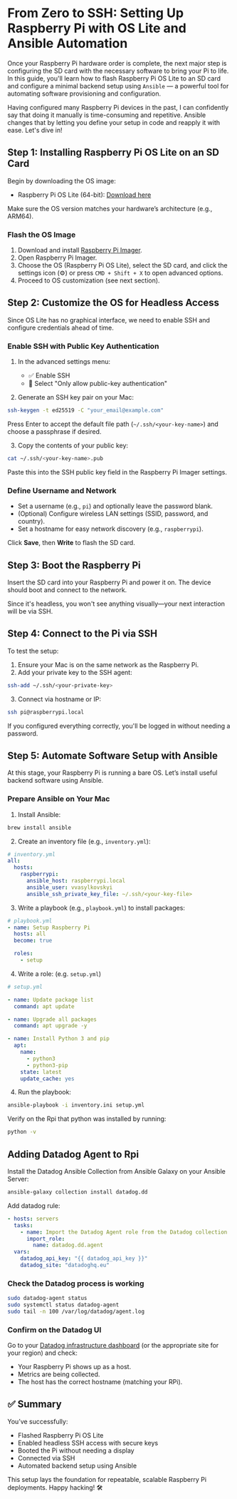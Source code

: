 # From Zero to SSH: Setting Up Raspberry Pi with OS Lite and Ansible Automation

Once your Raspberry Pi hardware order is complete, the next major step is configuring the SD card with the necessary software to bring your Pi to life. In this guide, you'll learn how to flash Raspberry Pi OS Lite to an SD card and configure a minimal backend setup using `Ansible` — a powerful tool for automating software provisioning and configuration.

Having configured many Raspberry Pi devices in the past, I can confidently say that doing it manually is time-consuming and repetitive. Ansible changes that by letting you define your setup in code and reapply it with ease. Let's dive in!

## Step 1: Installing Raspberry Pi OS Lite on an SD Card

Begin by downloading the OS image:

* Raspberry Pi OS Lite (64-bit): [Download here](https://downloads.raspberrypi.com/raspios_lite_arm64/images/raspios_lite_arm64-2025-05-13/2025-05-13-raspios-bookworm-arm64-lite.img.xz)

Make sure the OS version matches your hardware’s architecture (e.g., ARM64).

### Flash the OS Image

1. Download and install [Raspberry Pi Imager](https://www.raspberrypi.com/software/).
2. Open Raspberry Pi Imager.
3. Choose the OS (Raspberry Pi OS Lite), select the SD card, and click the settings icon (⚙️) or press `CMD + Shift + X` to open advanced options.
4. Proceed to OS customization (see next section).

## Step 2: Customize the OS for Headless Access

Since OS Lite has no graphical interface, we need to enable SSH and configure credentials ahead of time.

### Enable SSH with Public Key Authentication

1. In the advanced settings menu:

   * ✅ Enable SSH
   * 🔘 Select "Only allow public-key authentication"

2. Generate an SSH key pair on your Mac:

```bash
ssh-keygen -t ed25519 -C "your_email@example.com"
```

Press Enter to accept the default file path (`~/.ssh/<your-key-name>`) and choose a passphrase if desired.

3. Copy the contents of your public key:

```bash
cat ~/.ssh/<your-key-name>.pub
```

Paste this into the SSH public key field in the Raspberry Pi Imager settings.

### Define Username and Network

* Set a username (e.g., `pi`) and optionally leave the password blank.
* (Optional) Configure wireless LAN settings (SSID, password, and country).
* Set a hostname for easy network discovery (e.g., `raspberrypi`).

Click **Save**, then **Write** to flash the SD card.

## Step 3: Boot the Raspberry Pi

Insert the SD card into your Raspberry Pi and power it on. The device should boot and connect to the network.

Since it's headless, you won't see anything visually—your next interaction will be via SSH.

## Step 4: Connect to the Pi via SSH

To test the setup:

1. Ensure your Mac is on the same network as the Raspberry Pi.
2. Add your private key to the SSH agent:

```bash
ssh-add ~/.ssh/<your-private-key>
```

3. Connect via hostname or IP:

```bash
ssh pi@raspberrypi.local
```

If you configured everything correctly, you'll be logged in without needing a password.

## Step 5: Automate Software Setup with Ansible

At this stage, your Raspberry Pi is running a bare OS. Let’s install useful backend software using Ansible.

### Prepare Ansible on Your Mac

1. Install Ansible:

```bash
brew install ansible
```

2. Create an inventory file (e.g., `inventory.yml`):

```yml
# inventory.yml
all:
  hosts:
    raspberrypi:
      ansible_host: raspberrypi.local
      ansible_user: vvasylkovskyi
      ansible_ssh_private_key_file: ~/.ssh/<your-key-file>
```

3. Write a playbook (e.g., `playbook.yml`) to install packages:

```yml
# playbook.yml
- name: Setup Raspberry Pi 
  hosts: all
  become: true

  roles:
    - setup
```

4. Write a role: (e.g. `setup.yml`)

```yml
# setup.yml 

- name: Update package list
  command: apt update

- name: Upgrade all packages
  command: apt upgrade -y

- name: Install Python 3 and pip
  apt:
    name:
      - python3
      - python3-pip
    state: latest
    update_cache: yes
```

4. Run the playbook:

```bash
ansible-playbook -i inventory.ini setup.yml
```

Verify on the Rpi that python was installed by running: 

```bash
python -v
```

## Adding Datadog Agent to Rpi 

Install the Datadog Ansible Collection from Ansible Galaxy on your Ansible Server: 

```bash
ansible-galaxy collection install datadog.dd
```

Add datadog rule: 

```yml
- hosts: servers
  tasks:
    - name: Import the Datadog Agent role from the Datadog collection
      import_role:
        name: datadog.dd.agent
  vars:
    datadog_api_key: "{{ datadog_api_key }}"
    datadog_site: "datadoghq.eu"
```

### Check the Datadog process is working

```bash
sudo datadog-agent status
sudo systemctl status datadog-agent
sudo tail -n 100 /var/log/datadog/agent.log
```

### Confirm on the Datadog UI
Go to your [Datadog infrastructure dashboard](https://app.datadoghq.eu/infrastructure) (or the appropriate site for your region) and check:

  - Your Raspberry Pi shows up as a host.
  - Metrics are being collected.
  - The host has the correct hostname (matching your RPi).



## ✅ Summary

You’ve successfully:

* Flashed Raspberry Pi OS Lite
* Enabled headless SSH access with secure keys
* Booted the Pi without needing a display
* Connected via SSH
* Automated backend setup using Ansible

This setup lays the foundation for repeatable, scalable Raspberry Pi deployments. Happy hacking! 🛠️
